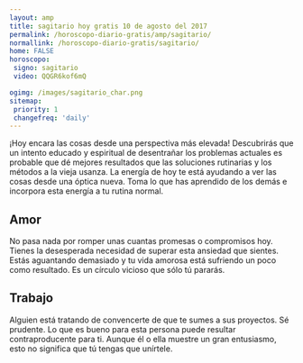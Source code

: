 ```yaml
---
layout: amp
title: sagitario hoy gratis 10 de agosto del 2017 
permalink: /horoscopo-diario-gratis/amp/sagitario/
normallink: /horoscopo-diario-gratis/sagitario/
home: FALSE
horoscopo:
 signo: sagitario
 video: QQGR6kof6mQ

ogimg: /images/sagitario_char.png
sitemap:
 priority: 1
 changefreq: 'daily'
---
```



¡Hoy encara las cosas desde una perspectiva más elevada! Descubrirás que un intento educado y espiritual de desentrañar los problemas actuales es probable que dé mejores resultados que las soluciones rutinarias y los métodos a la vieja usanza. La energía de hoy te está ayudando a ver las cosas desde una óptica nueva. Toma lo que has aprendido de los demás e incorpora esta energía a tu rutina normal.

## Amor

No pasa nada por romper unas cuantas promesas o compromisos hoy. Tienes la desesperada necesidad de superar esta ansiedad que sientes. Estás aguantando demasiado y tu vida amorosa está sufriendo un poco como resultado. Es un círculo vicioso que sólo tú pararás.

## Trabajo

Alguien está tratando de convencerte de que te sumes a sus proyectos. Sé prudente. Lo que es bueno para esta persona puede resultar contraproducente para ti. Aunque él o ella muestre un gran entusiasmo, esto no significa que tú tengas que unírtele.